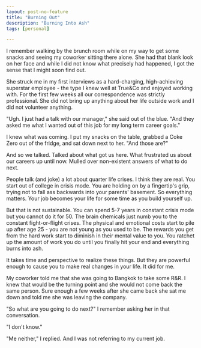```yaml
---
layout: post-no-feature
title: "Burning Out"
description: "Burning Into Ash"
tags: [personal]

---
```


I remember walking by the brunch room while on my way to get some snacks and seeing my coworker sitting there alone. She had that blank look on her face and while I did not know what precisely had happened, I got the sense that I might soon find out. 

She struck me in my first interviews as a hard-charging, high-achieving superstar employee - the type I knew well at True&Co and enjoyed working with. For the first few weeks all our correspondence was strictly professional. She did not bring up anything about her life outside work and I did not volunteer anything. 

"Ugh. I just had a talk with our manager," she said out of the blue. "And they asked me what I wanted out of this job for my long term career goals." 

I knew what was coming. I put my snacks on the table, grabbed a Coke Zero out of the fridge, and sat down next to her. "And those are?"

And so we talked. Talked about what got us here. What frustrated us about our careers up until now. Mulled over non-existent answers of what to do next. 

People talk (and joke) a lot about quarter life crises. I think they are real. You start out of college in crisis mode. You are holding on by a fingertip's grip, trying not to fall ass backwards into your parents' basement. So everything matters. Your job becomes your life for some time as you build yourself up. 

But that is not sustainable. You can spend 5-7 years in constant crisis mode but you cannot do it for 50. The brain chemicals just numb you to the constant fight-or-flight crises. The physical and emotional costs start to pile up after age 25 - you are not young as you used to be. The rewards you get from the hard work start to diminish in their mental value to you. You ratchet up the amount of work you do until you finally hit your end and everything burns into ash. 

It takes time and perspective to realize these things. But they are powerful enough to cause you to make real changes in your life. It did for me. 

My coworker told me that she was going to Bangkok to take some R&R. I knew that would be the turning point and she would not come back the same person. Sure enough a few weeks after she came back she sat me down and told me she was leaving the company. 

"So what are you going to do next?" I remember asking her in that conversation. 

"I don't know."

"Me neither," I replied. And I was not referring to my current job.